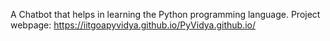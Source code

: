 A Chatbot that helps in learning the Python programming language.
Project webpage: https://iitgoapyvidya.github.io/PyVidya.github.io/

